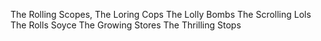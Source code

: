The Rolling Scopes,
The Loring Cops
The Lolly Bombs
The Scrolling Lols
The Rolls Soyce
The Growing Stores
The Thrilling Stops
